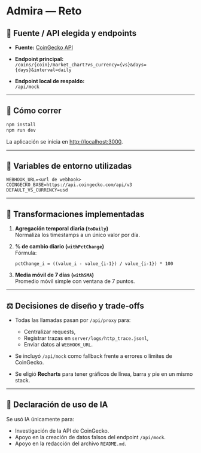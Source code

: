 # Admira — Reto

## 📡 Fuente / API elegida y endpoints
- **Fuente:** [CoinGecko API](https://www.coingecko.com/en/api)  
- **Endpoint principal:**  
`/coins/{coin}/market_chart?vs_currency={vs}&days={days}&interval=daily`

- **Endpoint local de respaldo:**  
`/api/mock`

---

## 🚀 Cómo correr
```bash
npm install
npm run dev
```
La aplicación se inicia en [http://localhost:3000](http://localhost:3000).

---

## 🔐 Variables de entorno utilizadas
```env
WEBHOOK_URL=<url de webhook>
COINGECKO_BASE=https://api.coingecko.com/api/v3
DEFAULT_VS_CURRENCY=usd
```

---

## 🧮 Transformaciones implementadas

1. **Agregación temporal diaria (`toDaily`)**  
   Normaliza los timestamps a un único valor por día.

2. **% de cambio diario (`withPctChange`)**  
   Fórmula:  
   ```
   pctChange_i = ((value_i - value_{i-1}) / value_{i-1}) * 100
   ```

3. **Media móvil de 7 días (`withSMA`)**  
   Promedio móvil simple con ventana de 7 puntos.

---

## ⚖️ Decisiones de diseño y trade-offs

- Todas las llamadas pasan por `/api/proxy` para:  
  - Centralizar requests,  
  - Registrar trazas en `server/logs/http_trace.jsonl`,  
  - Enviar datos al `WEBHOOK_URL`.  

- Se incluyó `/api/mock` como fallback frente a errores o límites de CoinGecko.  

- Se eligió **Recharts** para tener gráficos de línea, barra y pie en un mismo stack.

---

## 🤖 Declaración de uso de IA
Se usó IA únicamente para:  
- Investigación de la API de CoinGecko.  
- Apoyo en la creación de datos falsos del endpoint `/api/mock`.  
- Apoyo en la redacción del archivo `README.md`.  
